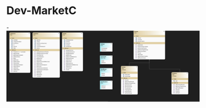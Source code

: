 # Dev-MarketC
-![DER APP](https://github.com/EstebananoT/Dev-MarketC/blob/main/Tienda(Template-Soldier)/DER.PNG)
